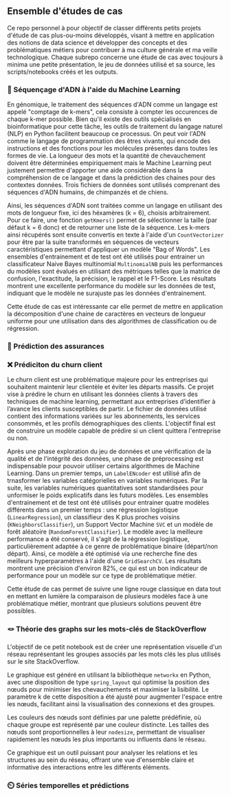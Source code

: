 ## Ensemble d'études de cas

Ce repo personnel à pour objectif de classer différents petits projets d'étude de cas plus-ou-moins développés, visant à mettre en application des notions de data science et développer des concepts et des problématiques métiers pour contribuer à ma culture générale et ma veille technologique.
Chaque subrepo concerne une étude de cas avec toujours à minima une petite présentation, le jeu de données utilisé et sa source, les scripts/notebooks créés et les outputs.

### 🧬 Séquençage d'ADN à l'aide du Machine Learning

En génomique, le traitement des séquences d'ADN comme un langage est appelé "comptage de k-mers", cela consiste à compter les occurences de chaque k-mer possible. Bien qu'il existe des outils spécialisés en bioinformatique pour cette tâche, les outils de traitement du langage naturel (NLP) en Python facilitent beaucoup ce processus. On peut voir l'ADN comme le langage de programmation des êtres vivants, qui encode des instructions et des fonctions pour les molécules présentes dans toutes les formes de vie.
La longueur des mots et la quantité de chevauchement doivent être déterminées empiriquement mais le Machine Learning peut justement permettre d'apporter une aide considérable dans la compréhension de ce langage et dans la prédiction des chaines pour des contextes données.
Trois fichiers de données sont utilisés comprenant des séquences d'ADN humains, de chimpanzés et de chiens.

Ainsi, les séquences d'ADN sont traitées comme un langage en utilisant des mots de longueur fixe, ici des héxamères (k = 6), choisis arbitrairement. Pour ce faire, une fonction `getKmers()` permet de sélectionner la taille (par défaut k = 6 donc) et de retourner une liste de la séquence. Les k-mers ainsi récupérés sont ensuite convertis en texte à l'aide d'un `CountVectorizer` pour être par la suite transformés en séquences de vecteurs caractéristiques permettant d'appliquer un modèle "Bag of Words".
Les ensembles d'entrainement et de test ont été utilisés pour entrainer un classificateur Naive Bayes multinomial `MultinomialNB` puis les performances du modèles sont évalués en utilisant des métriques telles que la matrice de confusion, l'exactitude, la précision, le rappel et le F1-Score.
Les résultats montrent une excellente performance du modèle sur les données de test, indiquant que le modèle ne surajuste pas les données d'entrainement.

Cette étude de cas est intéressante car elle permet de mettre en application la décomposition d'une chaine de caractères en vecteurs de longueur uniforme pour une utilisation dans des algorithmes de classification ou de régression.

### 🔮 Prédiction des assurances

### ❌ Prédiciton du churn client

Le churn client est une problématique majeure pour les entreprises qui souhaitent maintenir leur clientèle et éviter les départs massifs. Ce projet vise à prédire le churn en utilisant les données clients à travers des techniques de machine learning, permettant aux entreprises d’identifier à l’avance les clients susceptibles de partir.
Le fichier de données utilisé contient des informations variées sur les abonnements, les services consommés, et les profils démographiques des clients. L'objectif final est de construire un modèle capable de prédire si un client quittera l'entreprise ou non.

Après une phase exploration du jeu de données et une vérification de la qualité et de l'intégrité des données, une phase de préprocessing est indispensable pour pouvoir utiliser certains algorithmes de Machine Learning. Dans un premier temps, un `LabelENcoder` est utilisé afin de trnasformer les variables catégorielles en variables numériques. Par la suite, les variables numériques quantitatives sont standardisées pour unformiser le poids explicatifs dans les futurs modèles.
Les ensembles d'entrainement et de test ont été utilisés pour entrainer quatre modèles différents dans un premier temps : une régression logistique (`LinearRegression`), un classifieur des K plus proches voisins (`KNeighborsClassifier`), un Support Vector Machine `SVC` et un modèle de forêt aléatoire (`RandomForestClassifier`).
Le modèle avec la meilleure performance a été conservé, il s'agit de la régression logistique, particulièrement adaptée à ce genre de problématique binaire (départ/non départ). Ainsi, ce modèle a été optimisé via une recherche fine des meilleurs hyperparamètres à l'aide d'une `GridSearchCV`.
Les résultats montrent une précision d'environ 82%, ce qui est un bon indicateur de performance pour un modèle sur ce type de problématique métier.

Cette étude de cas permet de suivre une ligne rouge classique en data tout en mettant en lumière la comparaison de plusieurs modèles face à une problématique métier, montrant que plusieurs solutions peuvent être possibles.

### 🪢 Théorie des graphs sur les mots-clés de StackOverflow

L'objectif de ce petit notebook est de créer une représentation visuelle d'un réseau représentant les groupes associés par les mots clés les plus utilisés sur le site StackOverflow.

Le graphique est généré en utilisant la bibliothèque `networkx` en Python, avec une disposition de type `spring_layout` qui optimise la position des nœuds pour minimiser les chevauchements et maximiser la lisibilité. Le paramètre k de cette disposition a été ajusté pour augmenter l'espace entre les nœuds, facilitant ainsi la visualisation des connexions et des groupes.

Les couleurs des nœuds sont définies par une palette prédéfinie, où chaque groupe est représenté par une couleur distincte. Les tailles des nœuds sont proportionnelles à leur `nodesize`, permettant de visualiser rapidement les nœuds les plus importants ou influents dans le réseau.

Ce graphique est un outil puissant pour analyser les relations et les structures au sein du réseau, offrant une vue d'ensemble claire et informative des interactions entre les différents éléments.

### ⏲️ Séries temporelles et prédictions